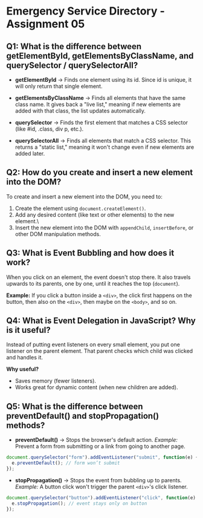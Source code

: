 # Emergency Service Directory - Assignment 05

## Q1: What is the difference between getElementById, getElementsByClassName, and querySelector / querySelectorAll?

-   **getElementById** → Finds one element using its id. Since id is
    unique, it will only return that single element.

-   **getElementsByClassName** → Finds all elements that have the same
    class name. It gives back a "live list," meaning if new elements are
    added with that class, the list updates automatically.

-   **querySelector** → Finds the first element that matches a CSS
    selector (like #id, .class, div p, etc.).

-   **querySelectorAll** → Finds all elements that match a CSS selector.
    This returns a "static list," meaning it won't change even if new
    elements are added later.

## Q2: How do you create and insert a new element into the DOM?

To create and insert a new element into the DOM, you need to:
1. Create the element using `document.createElement()`.
2. Add any desired content (like text or other elements) to the new
element.\
3. Insert the new element into the DOM with `appendChild`,
`insertBefore`, or other DOM manipulation methods.

## Q3: What is Event Bubbling and how does it work?

When you click on an element, the event doesn't stop there. It also
travels upwards to its parents, one by one, until it reaches the top
(`document`).

**Example:** If you click a button inside a `<div>`, the click first
happens on the button, then also on the `<div>`, then maybe on the
`<body>`, and so on.

## Q4: What is Event Delegation in JavaScript? Why is it useful?

Instead of putting event listeners on every small element, you put one
listener on the parent element. That parent checks which child was
clicked and handles it.

**Why useful?**
- Saves memory (fewer listeners).
- Works great for dynamic content (when new children are added).

## Q5: What is the difference between preventDefault() and stopPropagation() methods?

-   **preventDefault()** → Stops the browser's default action.
    *Example:* Prevent a form from submitting or a link from going to
    another page.

``` js
document.querySelector("form").addEventListener("submit", function(e) {
  e.preventDefault(); // form won’t submit
});
```

-   **stopPropagation()** → Stops the event from bubbling up to
    parents.\
    *Example:* A button click won't trigger the parent `<div>`'s click
    listener.

``` js
document.querySelector("button").addEventListener("click", function(e) {
  e.stopPropagation(); // event stays only on button
});
```

